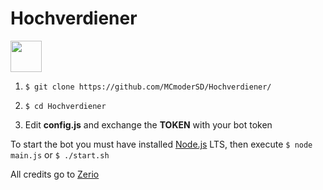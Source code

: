 # Hochverdiener
<img src="http://178.254.18.170/content/img/Hochverdiener.jpg" width="50px" style="align items: centered;">


1. ``$ git clone https://github.com/MCmoderSD/Hochverdiener/``

2. ``$ cd Hochverdiener``

3. Edit **config.js** and exchange the **TOKEN** with your bot token

To start the bot you must have installed [Node.js](https://nodejs.org/en/ "node.js") LTS, then execute ``$ node main.js`` or ``$ ./start.sh``

All credits go to [Zerio](https://github.com/ZerioDev/Music-bot "Zerio")
